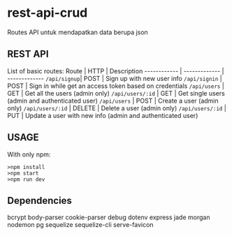 # rest-api-crud
Routes API untuk mendapatkan data berupa json

## REST API
List of basic routes:
Route | HTTP | Description
------------ | ------------- | -------------
``` /api/signup ```| POST | Sign up with new user info
``` /api/signin ``` | POST | Sign in while get an access token based on credentials
``` /api/users ``` | GET | Get all the users (admin only)
``` /api/users/:id ``` | GET | Get single users (admin and authenticated user)
``` /api/users ``` | POST | Create a user (admin only)
``` /api/users/:id ``` | DELETE | Delete a user (admin only)
``` /api/users/:id ``` | PUT | Update a user with new info (admin and authenticated user)

## USAGE
With only npm:
```nodejs
>npm install
>npm start
>npm run dev
```

## Dependencies
bcrypt
body-parser
cookie-parser
debug
dotenv
express
jade
morgan
nodemon
pg
sequelize
sequelize-cli
serve-favicon
